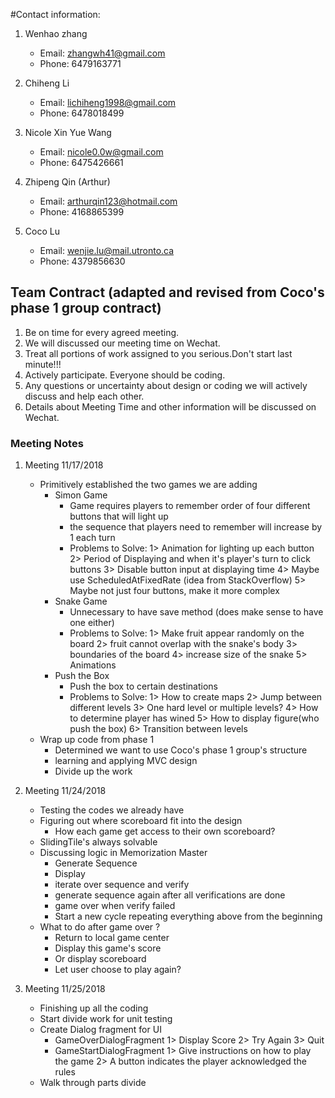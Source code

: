 #Contact information:
1. Wenhao zhang
    * Email: zhangwh41@gmail.com
    * Phone: 6479163771

2. Chiheng Li
    * Email: lichiheng1998@gmail.com
    * Phone: 6478018499

3. Nicole Xin Yue Wang
    * Email: nicole0.0w@gmail.com
    * Phone: 6475426661

4. Zhipeng Qin (Arthur)
    * Email: arthurqin123@hotmail.com
    * Phone: 4168865399

5. Coco Lu
    * Email: wenjie.lu@mail.utronto.ca
    * Phone: 4379856630

## Team Contract (adapted and revised from Coco's phase 1 group contract)
1. Be on time for every agreed meeting.
2. We will discussed our meeting time on Wechat.
3. Treat all portions of work assigned to you serious.Don't start last minute!!!
4. Actively participate. Everyone should be coding.
5. Any questions or uncertainty about design or coding we will actively discuss and help each other.
5. Details about Meeting Time and other information will be discussed on Wechat.

### Meeting Notes
1. Meeting 11/17/2018
    * Primitively established the two games we are adding
        - Simon Game
            * Game requires players to remember order of four different buttons that will light up
            * the sequence that players need to remember will increase by 1 each turn
            * Problems to Solve:
                1> Animation for lighting up each button
                2> Period of Displaying and when it's player's turn to click buttons
                3> Disable button input at displaying time
                4> Maybe use ScheduledAtFixedRate (idea from StackOverflow)
                5> Maybe not just four buttons, make it more complex
        - Snake Game
            * Unnecessary to have save method (does make sense to have one either)
            * Problems to Solve:
                1> Make fruit appear randomly on the board
                2> fruit cannot overlap with the snake's body
                3> boundaries of the board
                4> increase size of the snake
                5> Animations
        - Push the Box
            * Push the box to certain destinations
            * Problems to Solve:
                1> How to create maps
                2> Jump between different levels
                3> One hard level or multiple levels?
                4> How to determine player has wined
                5> How to display figure(who push the box)
                6> Transition between levels
    * Wrap up code from phase 1
        - Determined we want to use Coco's phase 1 group's structure
        - learning and applying MVC design
        - Divide up the work

2. Meeting 11/24/2018
    * Testing the codes we already have
    * Figuring out where scoreboard fit into the design
        - How each game get access to their own scoreboard?
    * SlidingTile's always solvable
    * Discussing logic in Memorization Master
        - Generate Sequence
        - Display
        - iterate over sequence and verify
        - generate sequence again after all verifications are done
        - game over when verify failed
        - Start a new cycle repeating everything above from the beginning
    * What to do after game over ?
        - Return to local game center
        - Display this game's score
        - Or display scoreboard
        - Let user choose to play again?

3. Meeting 11/25/2018
    * Finishing up all the coding
    * Start divide work for unit testing
    * Create Dialog fragment for UI
        - GameOverDialogFragment
            1> Display Score
            2> Try Again
            3> Quit
        - GameStartDialogFragment
            1> Give instructions on how to play the game
            2> A button indicates the player acknowledged the rules
    * Walk through parts divide
